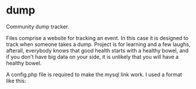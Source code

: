# dump
Community dump tracker.

Files comprise a website for tracking an event. In this case it is designed to track when someone takes a dump.
Project is for learning and a few laughs, afterall, everybody knows that good health starts with a healthy bowel, and if you don't have big data on your side, it is unlikely that you will have a healthy bowel.

A config.php file is required to make the mysql link work. I used a format like this:

<?php
define('USERNAME', 'myusername');
define('PASSWORD', 'mypassword');
define('DATABASE', 'mydatabase');
define('TABLENAME', 'mytablename');
define('HOST', 'myhost');
?>
